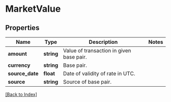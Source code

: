 # MarketValue

## Properties

Name | Type | Description | Notes
------------ | ------------- | ------------- | -------------
**amount** | **string** | Value of transaction in given base pair. |
**currency** | **string** | Base pair. |
**source_date** | **float** | Date of validity of rate in UTC. |
**source** | **string** | Source of base pair. |

[[Back to Index]](../index.md)
